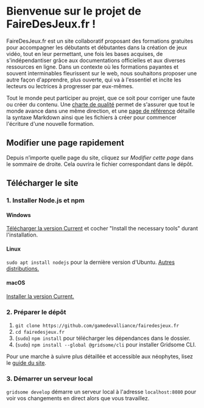 # Bienvenue sur le projet de FaireDesJeux.fr !

FaireDesJeux.fr est un site collaboratif proposant des formations gratuites pour accompagner les débutants et débutantes dans la création de jeux vidéo, tout en leur permettant, une fois les bases acquises, de s'indépendantiser grâce aux documentations officielles et aux diverses ressources en ligne. Dans un contexte où les formations payantes et souvent interminables fleurissent sur le web, nous souhaitons proposer une autre façon d'apprendre, plus ouverte, qui va à l'essentiel et incite les lecteurs ou lectrices à progresser par eux-mêmes.

Tout le monde peut participer au projet, que ce soit pour corriger une faute ou créer du contenu. Une [charte de qualité](https://fairedesjeux.fr/contribuer/avant-propos/charte/) permet de s'assurer que tout le monde avance dans une même direction, et une [page de référence](https://fairedesjeux.fr/contribuer/comment-contribuer/syntaxe-des-cours/) détaille la syntaxe Markdown ainsi que les fichiers à créer pour commencer l'écriture d'une nouvelle formation.

## Modifier une page rapidement

Depuis n’importe quelle page du site, cliquez sur *Modifier cette page* dans le sommaire de droite. Cela ouvrira le fichier correspondant dans le dépôt.

## Télécharger le site

### 1. Installer Node.js et npm

#### Windows
[Télécharger la version Current](https://nodejs.org/) et cocher "Install the necessary tools" durant l'installation.

#### Linux
`sudo apt install nodejs` pour la dernière version d'Ubuntu. [Autres distributions.](https://nodejs.org/en/download/package-manager/)

#### macOS
[Installer la version Current.](https://nodejs.org/)

### 2. Préparer le dépôt

1. `git clone https://github.com/gamedevalliance/fairedesjeux.fr`
2. `cd fairedesjeux.fr`
3. (`sudo`) `npm install` pour télécharger les dépendances dans le dossier.
4. (`sudo`) `npm install --global @gridsome/cli` pour installer Gridsome CLI.

Pour une marche à suivre plus détaillée et accessible aux néophytes, lisez le [guide du site](https://fairedesjeux.fr/contribuer/comment-contribuer/installer-le-site/).

### 3. Démarrer un serveur local

`gridsome develop` démarre un serveur local à l'adresse `localhost:8080` pour voir vos changements en direct alors que vous travaillez.
